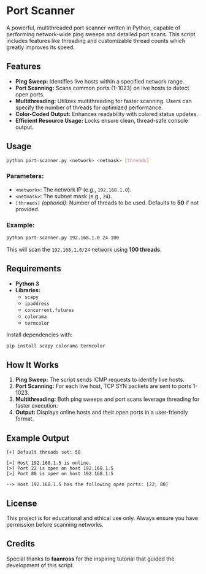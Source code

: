 # Port Scanner

A powerful, multithreaded port scanner written in Python, capable of performing network-wide ping sweeps and detailed port scans. This script includes features like threading and customizable thread counts which greatly improves its speed.

## Features

- **Ping Sweep:** Identifies live hosts within a specified network range.
- **Port Scanning:** Scans common ports (1-1023) on live hosts to detect open ports.
- **Multithreading:** Utilizes multithreading for faster scanning. Users can specify the number of threads for optimized performance.
- **Color-Coded Output:** Enhances readability with colored status updates.
- **Efficient Resource Usage:** Locks ensure clean, thread-safe console output.

## Usage

```bash
python port-scanner.py <network> <netmask> [threads]
```

### Parameters:

- `<network>`: The network IP (e.g., `192.168.1.0`).
- `<netmask>`: The subnet mask (e.g., `24`).
- `[threads]` _(optional)_: Number of threads to be used. Defaults to **50** if not provided.

### Example:

```bash
python port-scanner.py 192.168.1.0 24 100
```

This will scan the `192.168.1.0/24` network using **100 threads**.

## Requirements

- **Python 3**
- **Libraries:**
    - `scapy`
    - `ipaddress`
    - `concurrent.futures`
    - `colorama`
    - `termcolor`

Install dependencies with:

```bash
pip install scapy colorama termcolor
```

## How It Works

1. **Ping Sweep:** The script sends ICMP requests to identify live hosts.
2. **Port Scanning:** For each live host, TCP SYN packets are sent to ports 1-1023.
3. **Multithreading:** Both ping sweeps and port scans leverage threading for faster execution.
4. **Output:** Displays online hosts and their open ports in a user-friendly format.

## Example Output

```
[+] Default threads set: 50

[>] Host 192.168.1.5 is online.
[>] Port 22 is open on host 192.168.1.5
[>] Port 80 is open on host 192.168.1.5

--> Host 192.168.1.5 has the following open ports: [22, 80]
```

## License

This project is for educational and ethical use only. Always ensure you have permission before scanning networks.

## Credits

Special thanks to **faanross** for the inspiring tutorial that guided the development of this script.
